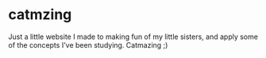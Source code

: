 # catmzing
Just a little website I made to making fun of my little sisters, and apply some of the concepts I've been studying. Catmazing ;)
